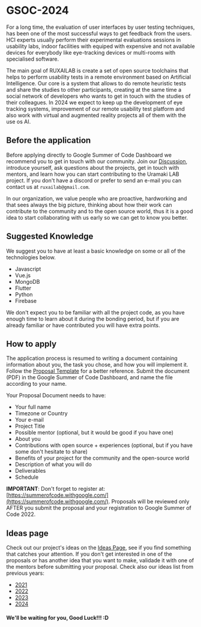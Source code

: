 # GSOC-2024

For a long time, the evaluation of user interfaces by user testing techniques, has been one of the most successful ways to get feedback from the users. HCI experts usually perform their experimental evaluations sessions in usability labs, indoor facilities with equiped with expensive and not available devices for everybody like eye-tracking devices or multi-rooms with specialised software.

The main goal of RUXAILAB is create a set of open source toolchains that helps to perform usability tests in a remote environment based on Artificial Intelligence. Our core is a system that allows to do remote heuristic tests and share the studies to other participants, creating at the same time a social network of developers who wants to get in touch with the studies of their colleagues. In 2024 we expect to keep up the development of eye tracking systems, improvement of our remote usability test platform and also work with virtual and augmented reality projects all of them with the use os AI.

## Before the application

Before applying directly to Google Summer of Code Dashboard we recommend you to get in touch with our community. Join our [Discussion](https://github.com/ruxailab/RUXAILAB/discussions), introduce yourself, ask questions about the projects, get in touch with mentors, and learn how you can start contributing to the Uramaki LAB project. If you don't have a discord or prefer to send an e-mail you can contact us at `ruxailab@gmail.com`.

In our organization, we value people who are proactive, hardworking and that sees always the big picture, thinking about how their work can contribute to the community and to the open source world, thus it is a good idea to start collaborating with us early so we can get to know you better.

## Suggested Knowledge

We suggest you to have at least a basic knowledge on some or all of the technologies below.

- Javascript
- Vue.js
- MongoDB
- Flutter
- Python
- Firebase

We don't expect you to be familiar with all the project code, as you have enough time to learn about it during the bonding period, but if you are already familiar or have contributed you will have extra points.

## How to apply

The application process is resumed to writing a document containing information about you, the task you chose, and how you will implement it. Follow the [Proposal Template](/proposal-template.docx) for a better reference. Submit the document (PDF) in the Google Summer of Code Dashboard, and name the file according to your name.

Your Proposal Document needs to have:

- Your full name
- Timezone or Country
- Your e-mail
- Project Title
- Possible mentor (optional, but it would be good if you have one)
- About you
- Contributions with open source + experiences (optional, but if you have some don't hesitate to share)
- Benefits of your project for the community and the open-source world
- Description of what you will do
- Deliverables
- Schedule

**IMPORTANT**: Don't forget to register at: [https://summerofcode.withgoogle.com/](https://summerofcode.withgoogle.com/). Proposals will be reviewed only AFTER you submit the proposal and your registration to Google Summer of Code 2022.

## Ideas page

Check out our project's ideas on the [Ideas Page](/ideas2024.md), see if you find something that catches your attention. If you don't get interested in one of the proposals or has another idea that you want to make, validade it with one of the mentors before submitting your proposal. Check also our ideas list from previous years:

- [2021](/ideas2021.md)
- [2022](/ideas2022.md)
- [2023](/ideas2023.md)
- [2024](/ideas2024.md)

#### We'll be waiting for you, Good Luck!!! :D
